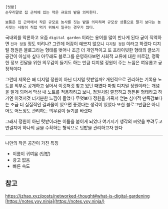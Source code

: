 ```
[텃밭]
순우리말로 집 근처에 있는 작은 규모의 밭을 의미한다.
  
보통은 집 근처에서 작은 규모로 농사를 짓는 밭을 의미하며 규모상 상품으로 팔기 보다는 농사짓는 사람이 직접 먹기 위해서 일구는 경우가 많다.
```

국내외를 막론하고 요즘 `digital garden` 이라는 용어를 많이 만나게 된다
굳이 직역하면 `전자 정원` 정도 되려나? 그런데 어감이 예쁘지 않으니 `디지털 정원` 이라고 하겠다
디지털 정원은 블로그라는 형태를 벗어나 조금 더 개인적이고 또 프라이빗한 형태의 글쓰기 공간이 아닐까 싶다
아무래도 블로그를 운영하다보면 사회적 교류에 대한 피로감, 정확한 정보 전달을 위한 의무감이 들기도 하는 만큼 디지털 정원이 주는 느낌은 여유롭고 긍정적이다

그런데 제목은 왜 디지털 정원이 아닌 디지털 텃밭일까?
개인적으로 관리하는 기록용 노트를 외부로 공개하고 싶어서 이것저것 찾고 있던 때였다
마침 디지털 정원이라는 개념을 알게 되어서 막상 내 노트를 적용하려고 보니, 정원처럼 깔끔하고 정돈된 형태라고 하기엔 이것저것 너저분한 느낌이 들었다
무엇보다 정원을 가꿔서 얻는 심미적 만족감보다는 조금 더 실질적인 결과물이 있으면 좋겠다는 생각이 있었다
또한 블로그만큼은 아니어도 어느정도 관리하는 의무감이 들기를 바랬다

그래서 정원이 아닌 텃밭이라는 이름을 붙이게 되었다
여기저기 생각의 씨앗을 뿌려두고 연결지어 하나의 글을 수확하는 형식으로 텃밭을 관리하고자 한다

- - -

나만의 작은 공간이 가진 특징
- 이름이 귀여움 (텃밭)
- 광고 없음
- 빠른 속도
## 참고
https://jzhao.xyz/posts/networked-thought#what-is-digital-gardening
[https://notes.yxy.ninja](https://notes.yxy.ninja/)

